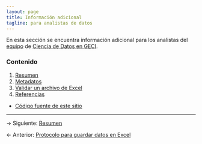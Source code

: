 ```yaml
---
layout: page
title: Información adicional
tagline: para analistas de datos
---
```


En esta sección se encuentra información adicional para los analistas del [equipo](https://islasgeci.github.io/ciencia_de_datos/equipo.html) de [Ciencia de Datos en GECI](https://islasgeci.github.io/ciencia_de_datos).

### Contenido

1. [Resumen](resumen.html)
1. [Metadatos](metadatos.html)
1. [Validar un archivo de Excel](validacion.html)
1. [Referencias](referencias.html)

- [Código fuente de este sitio](https://github.com/IslasGECI/datos_en_excel)

---

&rarr; Siguiente: [Resumen](resumen.html)

&larr; Anterior: [Protocolo para guardar datos en Excel](../)
